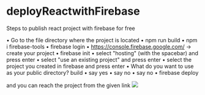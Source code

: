 # deployReactwithFirebase
Steps to publish react project with firebase for free

• Go to the file directory where the project is located 
• npm run build
• npm i firebase-tools
• firebase login
• https://console.firebase.google.com/ -> create your project
• firebase init
• select "hosting" (with the spacebar) and press enter
• select "use an existing project" and press enter
• select the project you created in firebase and press enter
• What do you want to use as your public directory? build
• say yes
• say no
• say no
• firebase deploy

and you can reach the project from the given link
<img src="https://jafapps.com.br/wp-content/uploads/2019/01/jafapps_.png" width="auto">
